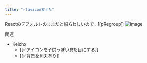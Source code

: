 ```yaml
---
title: "✅favicon変えた"
---
```


Reactのデフォルトのままだと紛らわしいので。[[pRegroup]]
![image](https://gyazo.com/54da5577f062d22051dba9c835cc6c08/thumb/1000)

関連
- Keicho
    - [[✅アイコンを子供っぽい見た目にする]]
    - [[✅背景を角丸塗り]]
